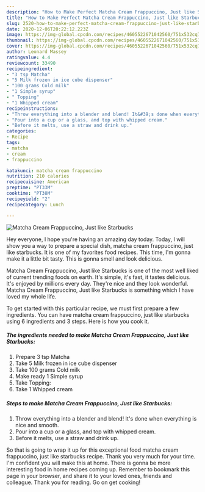 ```yaml
---
description: "How to Make Perfect Matcha Cream Frappuccino, Just like Starbucks"
title: "How to Make Perfect Matcha Cream Frappuccino, Just like Starbucks"
slug: 2520-how-to-make-perfect-matcha-cream-frappuccino-just-like-starbucks
date: 2020-12-06T20:22:12.223Z
image: https://img-global.cpcdn.com/recipes/4605522671042560/751x532cq70/matcha-cream-frappuccino-just-like-starbucks-recipe-main-photo.jpg
thumbnail: https://img-global.cpcdn.com/recipes/4605522671042560/751x532cq70/matcha-cream-frappuccino-just-like-starbucks-recipe-main-photo.jpg
cover: https://img-global.cpcdn.com/recipes/4605522671042560/751x532cq70/matcha-cream-frappuccino-just-like-starbucks-recipe-main-photo.jpg
author: Leonard Massey
ratingvalue: 4.4
reviewcount: 33490
recipeingredient:
- "3 tsp Matcha"
- "5 Milk frozen in ice cube dispenser"
- "100 grams Cold milk"
- "1 Simple syrup"
- " Topping"
- "1 Whipped cream"
recipeinstructions:
- "Throw everything into a blender and blend! It&#39;s done when everything is nice and smooth."
- "Pour into a cup or a glass, and top with whipped cream."
- "Before it melts, use a straw and drink up."
categories:
- Recipe
tags:
- matcha
- cream
- frappuccino

katakunci: matcha cream frappuccino 
nutrition: 210 calories
recipecuisine: American
preptime: "PT33M"
cooktime: "PT38M"
recipeyield: "2"
recipecategory: Lunch

---
```



![Matcha Cream Frappuccino, Just like Starbucks](https://img-global.cpcdn.com/recipes/4605522671042560/751x532cq70/matcha-cream-frappuccino-just-like-starbucks-recipe-main-photo.jpg)

Hey everyone, I hope you're having an amazing day today. Today, I will show you a way to prepare a special dish, matcha cream frappuccino, just like starbucks. It is one of my favorites food recipes. This time, I'm gonna make it a little bit tasty. This is gonna smell and look delicious.



Matcha Cream Frappuccino, Just like Starbucks is one of the most well liked of current trending foods on earth. It's simple, it's fast, it tastes delicious. It's enjoyed by millions every day. They're nice and they look wonderful. Matcha Cream Frappuccino, Just like Starbucks is something which I have loved my whole life.


To get started with this particular recipe, we must first prepare a few ingredients. You can have matcha cream frappuccino, just like starbucks using 6 ingredients and 3 steps. Here is how you cook it.

<!--inarticleads1-->

##### The ingredients needed to make Matcha Cream Frappuccino, Just like Starbucks:

1. Prepare 3 tsp Matcha
1. Take 5 Milk frozen in ice cube dispenser
1. Take 100 grams Cold milk
1. Make ready 1 Simple syrup
1. Take  Topping:
1. Take 1 Whipped cream




<!--inarticleads2-->

##### Steps to make Matcha Cream Frappuccino, Just like Starbucks:

1. Throw everything into a blender and blend! It&#39;s done when everything is nice and smooth.
1. Pour into a cup or a glass, and top with whipped cream.
1. Before it melts, use a straw and drink up.




So that is going to wrap it up for this exceptional food matcha cream frappuccino, just like starbucks recipe. Thank you very much for your time. I'm confident you will make this at home. There is gonna be more interesting food in home recipes coming up. Remember to bookmark this page in your browser, and share it to your loved ones, friends and colleague. Thank you for reading. Go on get cooking!
